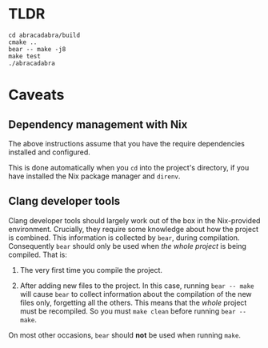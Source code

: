 # TLDR

```shell
cd abracadabra/build
cmake ..
bear -- make -j8
make test
./abracadabra
```

# Caveats

## Dependency management with Nix

The above instructions assume that you have the require dependencies installed
and configured.

This is done automatically when you `cd` into the project's directory, if you
have installed the Nix package manager and `direnv`.

## Clang developer tools

Clang developer tools should largely work out of the box in the Nix-provided
environment. Crucially, they require some knowledge about how the project is
combined. This information is collected by `bear`, during compilation.
Consequently `bear` should only be used when *the whole project* is being
compiled. That is:

1. The very first time you compile the project.

2. After adding new files to the project. In this case, running `bear -- make`
   will cause `bear` to collect information about the compilation of the new
   files only, forgetting all the others. This means that the *whole* project
   must be recompiled. So you must `make clean` before running `bear -- make`.

On most other occasions, `bear` should **not** be used when running `make`.
